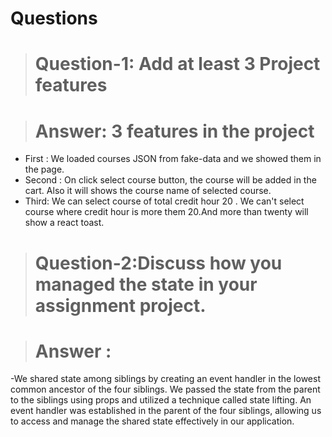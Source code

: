 # Questions

># Question-1: Add at least 3 Project features

># Answer: 3 features in the project
- First : We loaded courses JSON from fake-data and we showed them in the page.
- Second : On click select course button, the course will be added in the  cart. Also it will  shows the course name of selected course.
- Third: We can select course of total credit  hour 20 . We can't select course where credit hour is more them 20.And more than twenty will show a react toast.

 ># Question-2:Discuss how you managed the state in your assignment project.

 ># Answer :
 -We shared state among siblings by creating an event handler in the lowest common ancestor of the four siblings. We passed the state from the parent to the siblings using props and utilized a technique called state lifting. An event handler was established in the parent of the four siblings, allowing us to access and manage the shared state effectively in our application.

 

